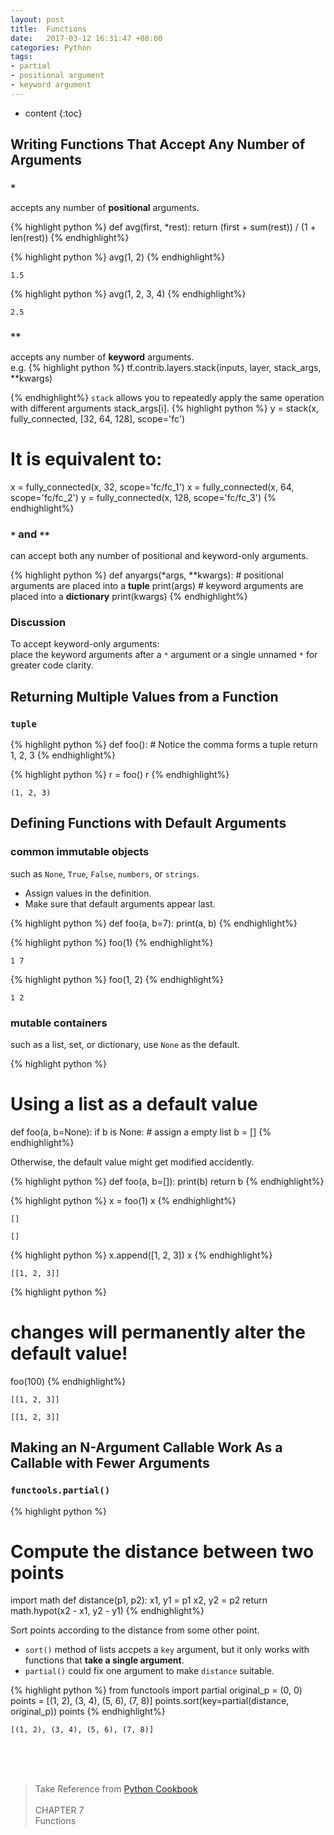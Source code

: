 ```yaml
---
layout: post
title:  Functions
date:   2017-03-12 16:31:47 +08:00
categories: Python
tags:
- partial
- positional argument
- keyword argument
---
```


* content
{:toc}


## Writing Functions That Accept Any Number of Arguments

### `*`
accepts any number of **positional** arguments.


{% highlight python %}
def avg(first, *rest):
    return (first + sum(rest)) / (1 + len(rest))
{% endhighlight%}


{% highlight python %}
avg(1, 2)
{% endhighlight%}




    1.5




{% highlight python %}
avg(1, 2, 3, 4)
{% endhighlight%}




    2.5



### `**`
accepts any number of **keyword** arguments.<br>
e.g.
{% highlight python %}
tf.contrib.layers.stack(inputs, layer, stack_args, **kwargs)

{% endhighlight%}
`stack` allows you to repeatedly apply the same operation with different arguments stack_args[i].
{% highlight python %}
y = stack(x, fully_connected, [32, 64, 128], scope='fc')
# It is equivalent to:

x = fully_connected(x, 32, scope='fc/fc_1')
x = fully_connected(x, 64, scope='fc/fc_2')
y = fully_connected(x, 128, scope='fc/fc_3')
{% endhighlight%}

### `*` and `**`
can accept both any number of positional and keyword-only arguments.


{% highlight python %}
def anyargs(*args, **kwargs):
    # positional arguments are placed into a **tuple**
    print(args)
    # keyword arguments are placed into a **dictionary**
    print(kwargs)
{% endhighlight%}

### Discussion
To accept keyword-only arguments:<br>
place the keyword arguments after a `*` argument or a single unnamed `*` for greater code clarity.

## Returning Multiple Values from a Function

### `tuple`


{% highlight python %}
def foo():
    # Notice the comma forms a tuple
    return 1, 2, 3
{% endhighlight%}


{% highlight python %}
r = foo()
r
{% endhighlight%}




    (1, 2, 3)



## Defining Functions with Default Arguments

### common immutable objects

such as `None`, `True`, `False`, `numbers`, or `strings`.
+ Assign values in the definition.
+ Make sure that default arguments appear last.


{% highlight python %}
def foo(a, b=7):
    print(a, b)
{% endhighlight%}


{% highlight python %}
foo(1)
{% endhighlight%}

    1 7



{% highlight python %}
foo(1, 2)
{% endhighlight%}

    1 2


### mutable containers

such as a list, set, or dictionary, use `None` as the default.


{% highlight python %}
# Using a list as a default value
def foo(a, b=None):
    if b is None:
        # assign a empty list
        b = []
{% endhighlight%}

Otherwise, the default value might get modified accidently.


{% highlight python %}
def foo(a, b=[]):
    print(b)
    return b
{% endhighlight%}


{% highlight python %}
x = foo(1)
x
{% endhighlight%}

    []

    []


{% highlight python %}
x.append([1, 2, 3])
x
{% endhighlight%}




    [[1, 2, 3]]




{% highlight python %}
# changes will permanently alter the default value!
foo(100)
{% endhighlight%}

    [[1, 2, 3]]

    [[1, 2, 3]]


## Making an N-Argument Callable Work As a Callable with Fewer Arguments

### `functools.partial()`


{% highlight python %}
# Compute the distance between two points
import math
def distance(p1, p2):
    x1, y1 = p1
    x2, y2 = p2
    return math.hypot(x2 - x1, y2 - y1)
{% endhighlight%}

Sort points according to the distance from some other point.
+ `sort()` method of lists accpets a `key` argument, but it only works with functions that **take a single argument**.
+ `partial()` could fix one argument to make `distance` suitable.


{% highlight python %}
from functools import partial
original_p = (0, 0)
points = [(1, 2), (3, 4), (5, 6), (7, 8)]
points.sort(key=partial(distance, original_p))
points
{% endhighlight%}




    [(1, 2), (3, 4), (5, 6), (7, 8)]

<br><br><br>
> Take Reference from [Python Cookbook](http://shop.oreilly.com/product/0636920027072.do)<br><br>
> CHAPTER 7<br>
> Functions
